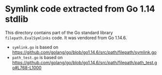 # Symlink code extracted from Go 1.14 stdlib

This directory contains part of the Go standard library
`filepath.EvalSymlinks` code. It was vendored from Go 1.14.6.

- `symlink.go` is based on https://github.com/golang/go/blob/go1.14.6/src/path/filepath/symlink.go
- `path_test.go` is based on https://github.com/golang/go/blob/go1.14.6/src/path/filepath/path_test.go#L768-L1000
